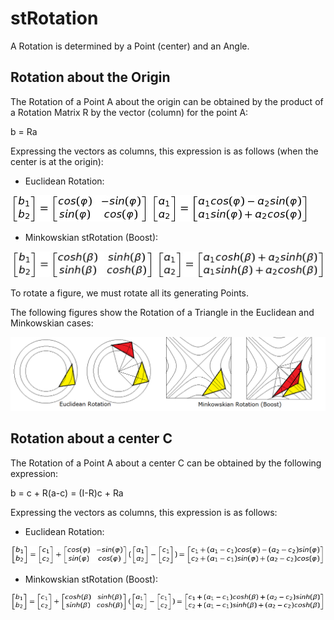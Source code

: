 # stRotation

A Rotation is determined by a Point (center) and an Angle.

## Rotation about the Origin

The Rotation of a Point A about the origin can be obtained by the product of a Rotation Matrix R by the vector (column) for the point A:

b = Ra

Expressing the vectors as columns, this expression is as follows (when the center is at the origin):

* Euclidean Rotation:

![Euclidean Rotation about Origin](https://github.com/probaxeoxebra/probaMinkoski/blob/master/Explicacions/Formulas/EuclidRotation_Matrix.jpg "b is the vector column for the rotation of point A about the origin and an Angle φ")

* Minkowskian stRotation (Boost):

![Minkowskian stRotation about Origin](https://github.com/probaxeoxebra/probaMinkoski/blob/master/Explicacions/Formulas/MinkRotation_Matrix.jpg "b is the vector column for the stRotation (Boost) of point A about the origin and an stAngle β")

To rotate a figure, we must rotate all its generating Points.

The following figures show the Rotation of a Triangle in the Euclidean and Minkowskian cases:

![stRotation](https://github.com/probaxeoxebra/probaMinkoski/blob/master/Explicacions/Images/Rotation_EuclMink.png)


## Rotation about a center C

The Rotation of a Point A about a center C can be obtained by the following expression:

b = c + R(a-c) = (I-R)c + Ra

Expressing the vectors as columns, this expression is as follows:

* Euclidean Rotation:

![Euclidean Rotation about center C](https://github.com/probaxeoxebra/probaMinkoski/blob/master/Explicacions/Formulas/EuclRotation_Matrix_Center.jpg "b is the vector column for the rotation of point A about the origin and an Angle φ")

* Minkowskian stRotation (Boost):

![Minkowskian stRotation about center C](https://github.com/probaxeoxebra/probaMinkoski/blob/master/Explicacions/Formulas/MinkRotation_Matrix_Center.jpg "b is the vector column for the stRotation (Boost) of point A about the origin and an stAngle β")


